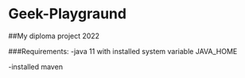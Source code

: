 # Geek-Playgraund
##My diploma project 2022

###Requirements:
-java 11 with installed system variable JAVA_HOME

-installed maven
